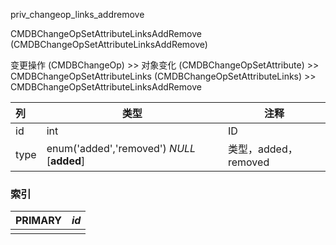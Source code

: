 priv_changeop_links_addremove

CMDBChangeOpSetAttributeLinksAddRemove (CMDBChangeOpSetAttributeLinksAddRemove)

变更操作 (CMDBChangeOp) >> 对象变化 (CMDBChangeOpSetAttribute) >> CMDBChangeOpSetAttributeLinks (CMDBChangeOpSetAttributeLinks) >> CMDBChangeOpSetAttributeLinksAddRemove

| 列   | 类型                                       | 注释                 |
| :--- | ------------------------------------------ | -------------------- |
| id   | int                                        | ID                   |
| type | enum('added','removed') *NULL* [**added**] | 类型，added，removed |

### 索引

| PRIMARY | *id* |
| :------ | ---- |
|         |      |